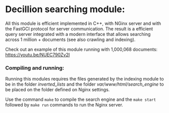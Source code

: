# Decillion searching module:
All this module is efficient implemented in C++, with NGinx server and with the FastGCI protocol for server communication. The result is a efficient query server integrated with a modern interface that allows searching across 1 million + documents (see also crawling and indexing).

Check out an example of this module running with 1,000,068 documents: https://youtu.be/NUEC790Zv2I

### Compiling and running:
Running this modules requires the files generated by the indexing module to be in the folder <i>inverted_lists</i> and the folder <i>var/www/html/search_engine</i> to be placed on the folder defined on Nginx settings.

Use the command ```make``` to compile the search engine and the ```make start``` followed by ```make run``` commands to run the Nginx server.

